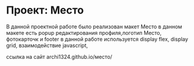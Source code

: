 # Проект: Место
В данной проектной работе было реализован макет Место
в данном макете есть popup редактирования профиля,логотип Место, фотокарточк и footer
в данной работе используется display flex, display grid, взаимодействие javascript, 

ссылка на сайт archi1324.github.io/место/


